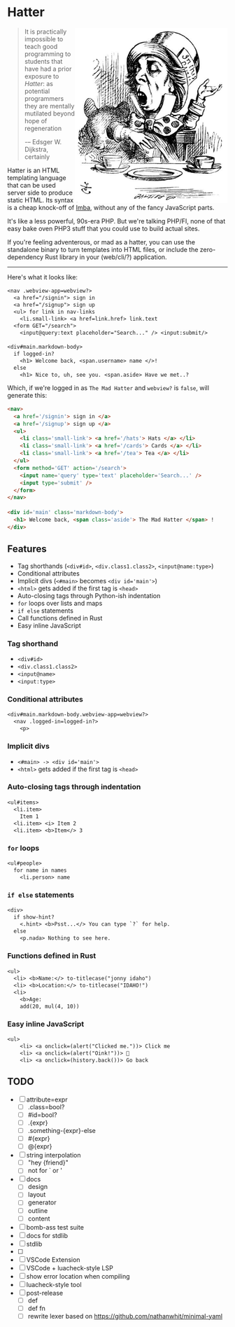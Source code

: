# Hatter

<img src="./img/rhetoric.jpg" align="right" width="350" alt="The Mad Hatter discussing Hatter" />

> It is practically impossible to teach good programming to students
> that have had a prior exposure to _Hatter_: as potential programmers
> they are mentally mutilated beyond hope of regeneration
>
> -– Edsger W. Dijkstra, certainly

Hatter is an HTML templating language that can be used server side to
produce static HTML. Its syntax is a cheap knock-off of
[Imba](https://imba.io), without any of the fancy JavaScript parts.

It's like a less powerful, 90s-era PHP. But we're talking PHP/FI, none
of that easy bake oven PHP3 stuff that you could use to build actual
sites.

If you're feeling adventerous, or mad as a hatter, you can use the
standalone binary to turn templates into HTML files, or include the
zero-dependency Rust library in your (web/cli/?) application.

---

Here's what it looks like:

```
<nav .webview-app=webview?>
  <a href="/signin"> sign in
  <a href="/signup"> sign up
  <ul> for link in nav-links
    <li.small-link> <a href=link.href> link.text
  <form GET="/search">
    <input@query:text placeholder="Search..." /> <input:submit/>

<div#main.markdown-body>
  if logged-in?
    <h1> Welcome back, <span.username> name </>!
  else
    <h1> Nice to, uh, see you. <span.aside> Have we met..?
```

Which, if we're logged in as `The Mad Hatter` and `webview?` is
`false`, will generate this:

```html
<nav>
  <a href='/signin'> sign in </a>
  <a href='/signup'> sign up </a>
  <ul>
    <li class='small-link'> <a href='/hats'> Hats </a> </li>
    <li class='small-link'> <a href='/cards'> Cards </a> </li>
    <li class='small-link'> <a href='/tea'> Tea </a> </li>
  </ul>
  <form method='GET' action='/search'>
    <input name='query' type='text' placeholder='Search...' />
    <input type='submit' />
  </form>
</nav>

<div id='main' class='markdown-body'>
  <h1> Welcome back, <span class='aside'> The Mad Hatter </span> !
</div>
```

## Features

- Tag shorthands (`<div#id>`, `<div.class1.class2>`, `<input@name:type>`)
- Conditional attributes
- Implicit divs (`<#main>` becomes `<div id='main'>`)
- `<html>` gets added if the first tag is `<head>`
- Auto-closing tags through Python-ish indentation
- `for` loops over lists and maps
- `if else` statements
- Call functions defined in Rust
- Easy inline JavaScript

### Tag shorthand

- `<div#id>`
- `<div.class1.class2>`
- `<input@name>`
- `<input:type>`

### Conditional attributes

```
<div#main.markdown-body.webview-app=webview?>
  <nav .logged-in=logged-in?>
    <p>
```

### Implicit divs

- `<#main> -> <div id='main'>`
- `<html>` gets added if the first tag is `<head>`

### Auto-closing tags through indentation

```
<ul#items>
  <li.item>
    Item 1
  <li.item> <i> Item 2
  <li.item> <b>Item</> 3
```

### `for` loops

```
<ul#people>
  for name in names
    <li.person> name
```

### `if else` statements

```
<div>
  if show-hint?
    <.hint> <b>Psst...</> You can type `?` for help.
  else
    <p.nada> Nothing to see here.
```

### Functions defined in Rust

```
<ul>
  <li> <b>Name:</> to-titlecase("jonny idaho")
  <li> <b>Location:</> to-titlecase("IDAHO!")
  <li>
    <b>Age:
    add(20, mul(4, 10))

```

### Easy inline JavaScript

```
<ul>
    <li> <a onclick=(alert("Clicked me."))> Click me
    <li> <a onclick=(alert("Oink!"))> 🐷
    <li> <a onclick=(history.back())> Go back
```

## TODO

- [ ] attribute=expr
  - [ ] .class=bool?
  - [ ] #id=bool?
  - [ ] .{expr}
  - [ ] .something-{expr}-else
  - [ ] #{expr}
  - [ ] @{expr}
- [ ] string interpolation
  - [ ] "hey {friend}"
  - [ ] not for ` or '
- [ ] docs
  - [ ] design
  - [ ] layout
  - [ ] generator
  - [ ] outline
  - [ ] content
- [ ] bomb-ass test suite
- [ ] docs for stdlib
- [ ] stdlib
- [ ] <!-- html comments -->
- [ ] VSCode Extension
- [ ] VSCode + luacheck-style LSP
- [ ] show error location when compiling
- [ ] luacheck-style tool
- [ ] post-release
  - [ ] def <tag>
  - [ ] def fn
  - [ ] rewrite lexer based on https://github.com/nathanwhit/minimal-yaml
